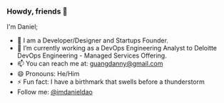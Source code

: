 ### Howdy, friends 👋
I'm Daniel;

- 🌱 I am a Developer/Designer and Startups Founder.
- 🔭 I’m currently working as a DevOps Engineering Analyst to Deloitte DevOps Engineering - Managed Services Offering.
- 📫 You can reach me at: guangdanny@gmail.com
- 😄 Pronouns: He/Him
- ⚡ Fun fact: I have a birthmark that swells before a thunderstorm
- Follow me: [@imdanieldao](https://twitter.com/imdanieldao)

<!--
**dndao/dndao** is a ✨ _special_ ✨ repository because its `README.md` (this file) appears on your GitHub profile.
-->
